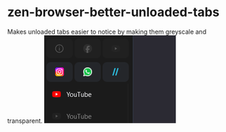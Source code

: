 # zen-browser-better-unloaded-tabs
Makes unloaded tabs easier to notice by making them greyscale and transparent.
 ![Unloaded tabs](images/unloaded-tabs.png)